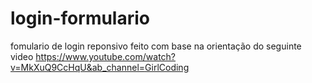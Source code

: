 # login-formulario

fomulario de login reponsivo feito com base na orientação do seguinte video https://www.youtube.com/watch?v=MkXuQ9CcHqU&ab_channel=GirlCoding
